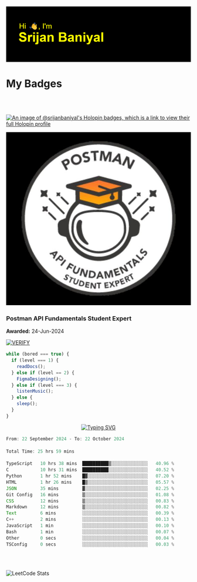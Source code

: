 ![Header](./header.png)

# My Badges

<Br />
<Br />

[![An image of @srijanbaniyal's Holopin badges, which is a link to view their full Holopin profile](https://holopin.me/srijanbaniyal)](https://holopin.io/@srijanbaniyal)

[![Postman API Fundamentals Student Expert](/Postman.jpeg)](https://api.badgr.io/public/assertions/r9BLLy0oTfKJBbkGuDI1zA)

### Postman API Fundamentals Student Expert

**Awarded:** 24-Jun-2024

[![VERIFY](https://img.shields.io/badge/VERIFY-blue)](https://badgecheck.io?url=https%3A%2F%2Fapi.badgr.io%2Fpublic%2Fassertions%2Fr9BLLy0oTfKJBbkGuDI1zA)

```javascript
while (bored === true) {
  if (level === 1) {
    readDocs();
  } else if (level == 2) {
    FigmaDesigning();
  } else if (level === 3) {
    listenMusic();
  } else {
    sleep();
  }
}
```

<p align="center">
  <a href="https://git.io/typing-svg"><img src="https://readme-typing-svg.demolab.com?font=Tilt+Prism&size=30&pause=1000&color=0FF75B&center=true&vCenter=true&width=800&height=80&lines=Time+spent+on+various+Programming+languages" alt="Typing SVG" /></a>
</p>

<!--START_SECTION:waka-->

```TypeScript
From: 22 September 2024 - To: 22 October 2024

Total Time: 25 hrs 59 mins

TypeScript   10 hrs 38 mins  ██████████▒░░░░░░░░░░░░░░   40.96 %
C            10 hrs 31 mins  ██████████░░░░░░░░░░░░░░░   40.52 %
Python       1 hr 52 mins    █▓░░░░░░░░░░░░░░░░░░░░░░░   07.20 %
HTML         1 hr 26 mins    █▒░░░░░░░░░░░░░░░░░░░░░░░   05.57 %
JSON         35 mins         ▓░░░░░░░░░░░░░░░░░░░░░░░░   02.25 %
Git Config   16 mins         ▒░░░░░░░░░░░░░░░░░░░░░░░░   01.08 %
CSS          12 mins         ▒░░░░░░░░░░░░░░░░░░░░░░░░   00.83 %
Markdown     12 mins         ▒░░░░░░░░░░░░░░░░░░░░░░░░   00.82 %
Text         6 mins          ░░░░░░░░░░░░░░░░░░░░░░░░░   00.39 %
C++          2 mins          ░░░░░░░░░░░░░░░░░░░░░░░░░   00.13 %
JavaScript   1 min           ░░░░░░░░░░░░░░░░░░░░░░░░░   00.10 %
Bash         1 min           ░░░░░░░░░░░░░░░░░░░░░░░░░   00.07 %
Other        0 secs          ░░░░░░░░░░░░░░░░░░░░░░░░░   00.04 %
TSConfig     0 secs          ░░░░░░░░░░░░░░░░░░░░░░░░░   00.03 %
```

<!--END_SECTION:waka-->

<Br />
<Br />

![LeetCode Stats](https://leetcard.jacoblin.cool/Srijan-Baniyal?theme=dark&font=Rasa&ext=contest)
